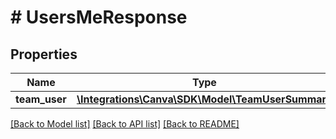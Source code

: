 # # UsersMeResponse

## Properties

Name | Type | Description | Notes
------------ | ------------- | ------------- | -------------
**team_user** | [**\Integrations\Canva\SDK\Model\TeamUserSummary**](TeamUserSummary.md) |  |

[[Back to Model list]](../../README.md#models) [[Back to API list]](../../README.md#endpoints) [[Back to README]](../../README.md)
